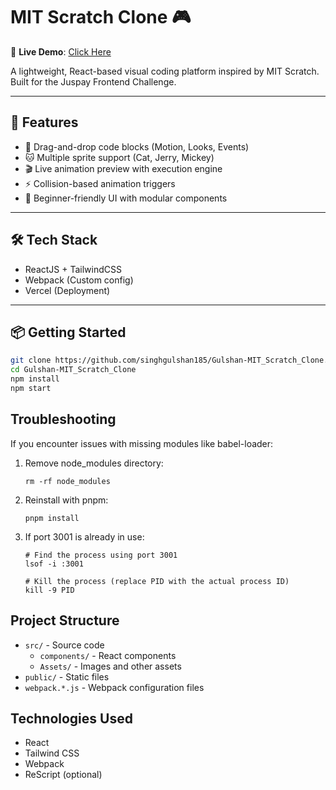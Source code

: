 # MIT Scratch Clone 🎮
🔗 **Live Demo**: [Click Here](https://gulshan-mit-scratch-clone-gulshan-singhs-projects-b3fca0ca.vercel.app/)

A lightweight, React-based visual coding platform inspired by MIT Scratch. Built for the Juspay Frontend Challenge.


---

## 🚀 Features

- 🧱 Drag-and-drop code blocks (Motion, Looks, Events)
- 🐱 Multiple sprite support (Cat, Jerry, Mickey)
- 🎬 Live animation preview with execution engine
- ⚡ Collision-based animation triggers
- 🎨 Beginner-friendly UI with modular components

---

## 🛠️ Tech Stack

- ReactJS + TailwindCSS  
- Webpack (Custom config)  
- Vercel (Deployment)

---

## 📦 Getting Started

```bash
git clone https://github.com/singhgulshan185/Gulshan-MIT_Scratch_Clone.git
cd Gulshan-MIT_Scratch_Clone
npm install
npm start
```

## Troubleshooting

If you encounter issues with missing modules like babel-loader:

1. Remove node_modules directory:
   ```
   rm -rf node_modules
   ```
   
2. Reinstall with pnpm:
   ```
   pnpm install
   ```

3. If port 3001 is already in use:
   ```
   # Find the process using port 3001
   lsof -i :3001
   
   # Kill the process (replace PID with the actual process ID)
   kill -9 PID
   ```

## Project Structure

- `src/` - Source code
  - `components/` - React components
  - `Assets/` - Images and other assets
- `public/` - Static files
- `webpack.*.js` - Webpack configuration files

## Technologies Used

- React
- Tailwind CSS
- Webpack
- ReScript (optional) 